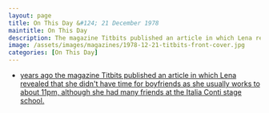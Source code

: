 ```yaml
---
layout: page
title: On This Day &#124; 21 December 1978
maintitle: On This Day
description: The magazine Titbits published an article in which Lena revealed that she didn't have time for boyfriends as she usually works to about 11pm, although she had many friends at the Italia Conti stage school.
image: /assets/images/magazines/1978-12-21-titbits-front-cover.jpg
categories: [On This Day]
---
```


* [<span id="age1"></span> years ago the magazine Titbits published an article in which Lena revealed that she didn't have time for boyfriends as she usually works to about 11pm, although she had many friends at the Italia Conti stage school.](/magazines/1978/12/21/titbits.html)

<!-- Script for calculating number of years ago -->
<script>
var dob = '19781221';
var year = Number(dob.substr(0, 4));
var month = Number(dob.substr(4, 2)) - 1;
var day = Number(dob.substr(6, 2));
var today = new Date();
var age1 = today.getFullYear() - year;
if (today.getMonth() < month || (today.getMonth() == month && today.getDate() < day)) {
age1--;
}
document.getElementById("age1").innerHTML=age1;

var dob = '19961221';
var year = Number(dob.substr(0, 4));
var month = Number(dob.substr(4, 2)) - 1;
var day = Number(dob.substr(6, 2));
var today = new Date();
var age2 = today.getFullYear() - year;
if (today.getMonth() < month || (today.getMonth() == month && today.getDate() < day)) {
age2--;
}
document.getElementById("age2").innerHTML=age2;
</script>

